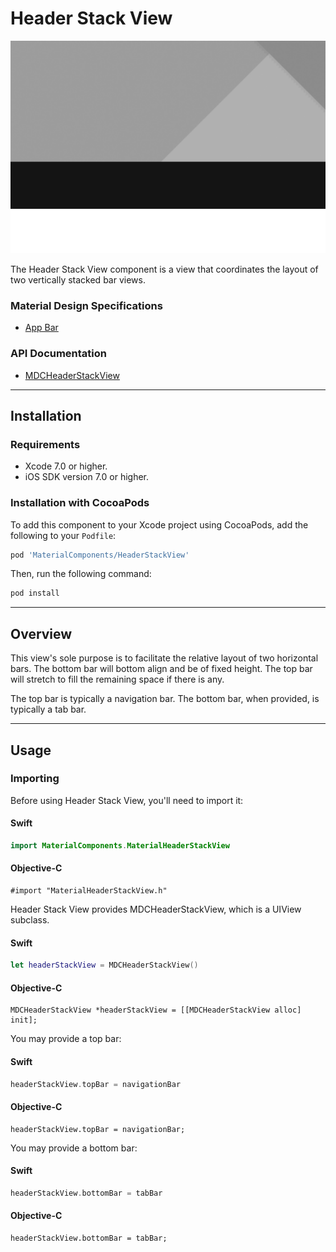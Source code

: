 # Header Stack View

<!--{% if site.link_to_site == "true" %}-->
[![Header Stack View](docs/assets/header_stack_view.png)](docs/assets/header_stack_view.mp4)
<!--{% else %}<div class="ios-animation right" markdown="1"><video src="docs/assets/header_stack_view.mp4" autoplay loop></video></div>{% endif %}-->

The Header Stack View component is a view that coordinates the layout of two vertically stacked
bar views.
<!--{: .intro }-->

### Material Design Specifications

<ul class="icon-list">
  <li class="icon-link"><a href="https://www.google.com/design/spec/layout/structure.html#structure-app-bar">App Bar</a></li>
</ul>

### API Documentation

<ul class="icon-list">
  <li class="icon-link"><a href="https://material-ext.appspot.com/mdc-ios-preview/components/HeaderStackView/apidocs/Classes/MDCHeaderStackView.html">MDCHeaderStackView</a></li>
</ul>


- - -

## Installation

### Requirements

- Xcode 7.0 or higher.
- iOS SDK version 7.0 or higher.


### Installation with CocoaPods

To add this component to your Xcode project using CocoaPods, add the following to your `Podfile`:

~~~ bash
pod 'MaterialComponents/HeaderStackView'
~~~

Then, run the following command:

~~~ bash
pod install
~~~


- - -

## Overview

This view's sole purpose is to facilitate the relative layout of two horizontal bars. The bottom bar
will bottom align and be of fixed height. The top bar will stretch to fill the remaining space if
there is any.

The top bar is typically a navigation bar. The bottom bar, when provided, is typically a tab bar.



- - -

## Usage

### Importing

Before using Header Stack View, you'll need to import it:

<!--<div class="material-code-render" markdown="1">-->
#### Swift
~~~ swift
import MaterialComponents.MaterialHeaderStackView
~~~

#### Objective-C

~~~ objc
#import "MaterialHeaderStackView.h"
~~~
<!--</div>-->


Header Stack View provides MDCHeaderStackView, which is a UIView subclass.

<!--<div class="material-code-render" markdown="1">-->
#### Swift
~~~ swift
let headerStackView = MDCHeaderStackView()
~~~

#### Objective-C

~~~ objc
MDCHeaderStackView *headerStackView = [[MDCHeaderStackView alloc] init];
~~~
<!--</div>-->

You may provide a top bar:

<!--<div class="material-code-render" markdown="1">-->
#### Swift
~~~ swift
headerStackView.topBar = navigationBar
~~~

#### Objective-C

~~~ objc
headerStackView.topBar = navigationBar;
~~~
<!--</div>-->

You may provide a bottom bar:

<!--<div class="material-code-render" markdown="1">-->
#### Swift
~~~ swift
headerStackView.bottomBar = tabBar
~~~

#### Objective-C

~~~ objc
headerStackView.bottomBar = tabBar;
~~~
<!--</div>-->
